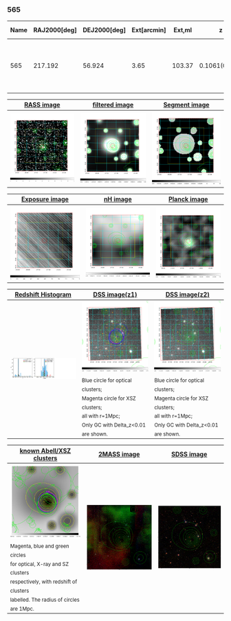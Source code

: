 <div STYLE="page-break-after: always;"></div>

### 565

|Name|RAJ2000[deg]|DEJ2000[deg] |Ext[arcmin]| Ext,ml | z | z_src| C|GC(XSZ,Delta_z<0.01)| GC(OPT,Delta_z<0.01)|GC| R_sig[arcmin] | R500[arcmin] | R500[Mpc]| CRsig[c/s] | CR500[c/s] |L500[1E44 erg/s]|F500[1E-12 erg/s/cm^2]| M500[1E14 Msun]|Tx[keV]|Cnt_sig|Beta|Rc[arcmin]|Comment|Alias|
|---|---|---|---|---|---|------|---|--------|---------|----------|---|---|---|---|---|---|---|---|---|---|---|---|---|---|
|565| 217.192| 56.924| 3.65| 103.37| 0.1061(0.005)| z1, z_xsz| B| F20, MCXC, PSZ2, SPI, Tar| A, C, N, RM, W| A, C, F20, MCXC, N, PSZ2, SPI, Tar, W| 12.212| 7.510| 0.876| 0.178(0.027)| 0.167(0.026)| 0.965(0.118)| 3.354(0.410)| 2.11(0.13)| 3.51(0.14)| 140.0| 0.872(-0.134+0.091)| 7.484(-1.325+0.929)| -| k451|

|[RASS image](../image/565/565_img.pdf)|[filtered image](../image/565/565_fil.pdf)|[Segment image](../image/565/565_seg.pdf)|
|-------------------|--------------------|-------------------|
| <img src="../image/565/565_img.png" width="300">  | <img src="../image/565/565_fil.png" width="300">   | <img src="../image/565/565_seg.png" width="300">  |

|[Exposure image](../image/565/565_mex.pdf)| [nH image](../image/565/565_nh.pdf)| [Planck image](../image/565/565_p.pdf)|
|-------------------|--------------------|-------------------|
|<img src="../image/565/565_mex.png" width="300">   | <img src="../image/565/565_nh.png" width="300">    | <img src="../image/565/565_p.png" width="300"> |

|[Redshift Histogram](../image/565/565_zg.pdf) | [DSS image(z1)](../image/565/565_dss_z1.pdf)      |  [DSS image(z2)](../image/565/565_dss_z2.pdf)    |
|-------------------|--------------------|-------------------|
|<img src="../image/565/565_zg.png" width="300"> |<img src="../image/565/565_dss_z1.png" width="300"> <sub><br>Blue circle for optical clusters; <br>Magenta circle for XSZ clusters; <br>all with r=1Mpc; <br>Only GC with Delta_z<0.01 are shown. </sub>| <img src="../image/565/565_dss_z2.png" width="300"><sub><br>Blue circle for optical clusters; <br>Magenta circle for XSZ clusters; <br>all with r=1Mpc; <br>Only GC with Delta_z<0.01 are shown. </sub> |

|[known Abell/XSZ clusters](../image/565/565_gc.pdf) | [2MASS image](../image/565/565_2mass.pdf)      |[SDSS image](../image/565/565_sdss.pdf)   |
|-------------------|-------------------|-------------------|
|<img src=../image/565/565_gc.png width="300"> <br><sub>Magenta, blue and green circles <br>for optical, X-ray and SZ clusters <br>respectively, with redshift of clusters <br>labelled. The radius of circles <br>are 1Mpc.</sub>|<img src="../image/565/565_2mass.png" width="300">  | <img src="../image/565/565_sdss.png" width="300">  |





